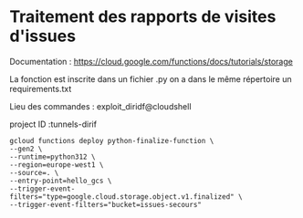 # Traitement des rapports de visites d'issues
Documentation : https://cloud.google.com/functions/docs/tutorials/storage 

La fonction est inscrite dans un fichier .py on a dans le même répertoire un requirements.txt



Lieu des commandes : exploit_diridf@cloudshell

project ID :tunnels-dirif

```
gcloud functions deploy python-finalize-function \
--gen2 \
--runtime=python312 \
--region=europe-west1 \
--source=. \
--entry-point=hello_gcs \
--trigger-event-filters="type=google.cloud.storage.object.v1.finalized" \
--trigger-event-filters="bucket=issues-secours"
```



